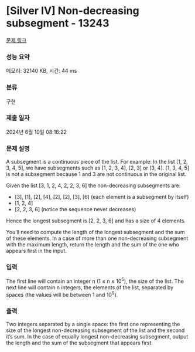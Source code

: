 # [Silver IV] Non-decreasing subsegment - 13243 

[문제 링크](https://www.acmicpc.net/problem/13243) 

### 성능 요약

메모리: 32140 KB, 시간: 44 ms

### 분류

구현

### 제출 일자

2024년 6월 10일 08:16:22

### 문제 설명

<p>A subsegment is a continuous piece of the list. For example: In the list [1, 2, 3, 4, 5], we have subsegments such as [1, 2, 3, 4], [2, 3] or [3, 4]. [1, 3, 4, 5] is not a subsegment because 1 and 3 are not continuous in the original list.</p>

<p>Given the list [3, 1, 2, 4, 2, 2, 3, 6] the non-decreasing subsegments are:</p>

<ul>
	<li>[3], [1], [2], [4], [2], [2], [3], [6] (each element is a subsegment by itself)</li>
	<li>[1, 2, 4]</li>
	<li>[2, 2, 3, 6] (notice the sequence never decreases)</li>
</ul>

<p>Hence the longest subsegment is [2, 2, 3, 6] and has a size of 4 elements.</p>

<p>You’ll need to compute the length of the longest subsegment and the sum of these elements. In a case of more than one non-decreasing subsegment with the maximum length, return the length and the sum of the one who appears first in the input.</p>

### 입력 

 <p>The first line will contain an integer n (1 ≤ n ≤ 10<sup>5</sup>), the size of the list. The next line will contain n integers, the elements of the list, separated by spaces (the values will be between 1 and 10<sup>9</sup>).</p>

### 출력 

 <p>Two integers separated by a single space: the first one representing the size of the longest non-decreasing subsegment of the list and the second it’s sum. In the case of equally longest non-decreasing subsegment, output the length and the sum of the subsegment that appears first.</p>

